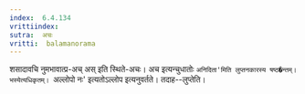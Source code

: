 ```yaml
---
index:  6.4.134
vrittiindex: 
sutra:  अचः
vritti:  balamanorama 
---
```


शसादावचि नुमभावात्प्र-अच् अस् इति स्थिते-अचः। अच इत्यन्चुधातोः `अनिदिता'मिति लुप्तनकारस्य षष्ठ�न्तम्। भस्येत्यधिकृतम्। `अल्लोपो नः' इत्यतोऽल्लोप इत्यनुवर्तते। तदाह--लुप्तेति।

